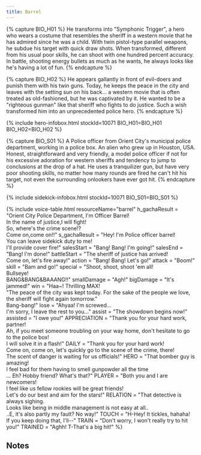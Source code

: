 ```yaml
---
title: Barrel
---
```

{% capture BIO_H01 %}
He transforms into "Symphonic Trigger", a hero who wears a costume that resembles the sheriff in a western movie that he has admired since he was a child. With twin pistol-type parallel weapons, he subdue his target with quick draw shots. When transformed, different from his usual poor skills, he can shoot with one hundred percent accuracy. In battle, shooting energy bullets as much as he wants, he always looks like he's having a lot of fun.
{% endcapture %}

{% capture BIO_H02 %}
He appears gallantly in front of evil-doers and punish them with his twin guns. Today, he keeps the peace in the city and leaves with the setting sun on his back... a western movie that is often treated as old-fashioned, but he was captivated by it. He wanted to be a "righteous gunman" like that sheriff who fights to do justice. Such a wish transformed him into an unprecedented police hero.
{% endcapture %}

{% include hero-infobox.html stockId=10071 BIO_H01=BIO_H01 BIO_H02=BIO_H02 %}

{% capture BIO_S01 %}
A Police officer from Orient City's municipal police department, working in a police box. An alien who grew up in Houston, USA. Honest, straightforward and very friendly, a model police officer if not for his excessive adoration for western sheriffs and tendency to jump to conclusions at the drop of a hat. He uses a tranquilizer gun, but have very poor shooting skills, no matter how many rounds are fired he can't hit his target, not even the surrounding onlookers have ever got hit.
{% endcapture %}

{% include sidekick-infobox.html stockId=10071 BIO_S01=BIO_S01 %}

{% include voice-table.html resourceName="barrel"
h_gachaResult = "Orient City Police Department, I'm Officer Barrel!<br>In the name of justice,I will fight!<br>So, where's the crime scene!?<br>Come on,come on!!"
s_gachaResult = "Hey! I'm Police officer barrel!<br>You can leave sidekick duty to me!<br>I'll provide cover fire!"
salesStart = "Bang! Bang! I'm going!"
salesEnd = "Bang! I'm done!"
battleStart = "The sheriff of justice has arrived!<br>Come on, let's fire away!"
action = "Bang! Bang! Let's go!"
attack = "Boom!"
skill = "Bam and go!"
special = "Shoot, shoot, shoot 'em all!<br>Bullseye!<br>BANG&BANG&BAAANG!!"
smallDamage = "Agh!"
bigDamage = "It's jammed!"
win = "Haa~! Thrilling MAX!<br>&quot;The peace of the city was kept today. For the sake of the people we love, the sheriff will fight again tomorrow.&quot;<br>Bang-bang!"
lose = "Ahyaa!  I'm screwed...<br>I'm sorry, I leave the rest to you…"
assist = "The showdown begins now!"
assisted = "I owe you!"
APPRECIATION = "Thank you for your hard work, partner!<br>Ah, if you meet someone troubling on your way home, don't hesitate to go to the police box!<br>I will solve it in a flash!"
DAILY = "Thank you for your hard work! <br>Come on, come on, let's quickly go to the scene of the crime, there!<br>The scent of danger is waiting for us officials!"
HERO = "That bomber guy is amazing!<br>I feel bad for them having to smell gunpowder all the time<br>... Eh? Hobby friend? What's that?"
PLAYER = "Both you and I are newcomers!<br>I feel like us fellow rookies will be great friends!<br>Let's do our best and aim for the stars!"
RELATION = "That detective is always sighing.<br>Looks like being in middle management is not easy at all..<br>..E, it's also partly my fault? No way!"
TOUCH = "H-Hey! It tickles, hahaha!<br>If you keep doing that, I'll--"
TRAIN = "Don't worry, I won't really try to hit you!"
TRAINED = "Aghh! T-That's a big hit!"
%}

## Notes
